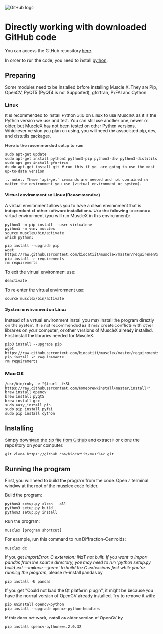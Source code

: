 ![GitHub logo](https://github.githubassets.com/images/modules/logos_page/GitHub-Mark.png)

# Directly working with downloaded GitHub code

You can access the GitHub repository [here](https://github.com/biocatiit/musclex).

In order to run the code, you need to install [python](https://www.python.org/).

## Preparing

Some modules need to be installed before installing Muscle X. They are Pip, OpenCV, PyQT5 (PyQT4 is not Supported), gfortran, PyFAI and Cython.

### Linux

It is recommended to install Python 3.10 on Linux to use MuscleX as it is the Python version we use and test. You can still use another one, newer or older, but MuscleX has not been tested on other Python versions. Whichever version you plan on using, you will need the associated pip, dev, and distutils packages. 

Here is the recommended setup to run:
```
sudo apt-get update
sudo apt-get install python3 python3-pip python3-dev python3-distutils 
sudo apt-get install gfortran
#sudo apt-get install git # run this if you are going to use the most up-to-date version
```
```eval_rst
.. note:: These `apt-get` commands are needed and not contained no matter the environment you use (virtual environment or system).
```

#### Virtual environment on Linux (Recommended)

A virtual environment allows you to have a clean environment that is independent of other software installations. Use the following to create a virtual environment (you will run MuscleX in this environment):

```
python3 -m pip install --user virtualenv
python3 -m venv musclex
source musclex/bin/activate
which python3

pip install --upgrade pip
wget https://raw.githubusercontent.com/biocatiit/musclex/master/requirements
pip install -r requirements
rm requirements
```

To exit the virtual environment use:
```
deactivate
```
To re-enter the virtual environment use:
```
source musclex/bin/activate
```

#### System environment on Linux

Instead of a virtual environment install you may install the program directly on the system. It is not recommended as it may create conflicts with other libraries on your computer, or other versions of MuscleX already installed.
First install the libraries needed for MuscleX. 
```
pip3 install --upgrade pip
wget https://raw.githubusercontent.com/biocatiit/musclex/master/requirements
pip install -r requirements
rm requirements
```

### Mac OS
```
/usr/bin/ruby -e "$(curl -fsSL https://raw.githubusercontent.com/Homebrew/install/master/install)"
brew install opencv
brew install pyqt5
brew install gcc
sudo easy_install pip
sudo pip install pyfai
sudo pip install cython
```

## Installing

Simply [download the zip file from GitHub](https://github.com/biocatiit/musclex) and extract it or clone the repository on your computer.
```
git clone https://github.com/biocatiit/musclex.git
```

## Running the program

First, you will need to build the program from the code. Open a terminal window at the root of the musclex code folder.

Build the program:
```
python3 setup.py clean --all
python3 setup.py build
python3 setup.py install
```
Run the program:
```
musclex [program shortcut]
```
For example, run this command to run Diffraction-Centroids:
```
musclex dc
```
If you get _ImportError: C extension: iNaT not built. If you want to import pandas from the source directory, you may need to run 'python setup.py build_ext --inplace --force' to build the C extensions first while you're running the program_, please re-install pandas by
```
pip install -U pandas
```
If you get "Could not load the Qt platform plugin", it might be because you have the normal version of OpenCV already installed. Try to remove it with:
```
pip uninstall opencv-python
pip install --upgrade opencv-python-headless
```
If this does not work, install an older version of OpenCV by
```
pip install opencv-python==4.2.0.32
```

